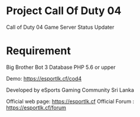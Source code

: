 # Project Call Of Duty 04
Call of Duty 04 Game Server Status Updater

# Requirement
Big Brother Bot 3 Database
PHP 5.6 or upper

Demo: https://esportlk.cf/cod4

Developed by eSports Gaming Community Sri Lanka

Official web page: https://esportlk.cf
Official Forum : https://esportlk.cf/forum

